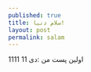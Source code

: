 ```yaml
---
published: true
title: سلام دنیا!
layout: post
permalink: salam
---
```

اولین پست من :دی
11
1111